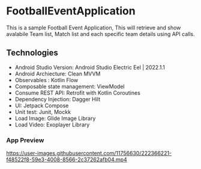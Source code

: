 # FootballEventApplication
This is a sample Football Event Application, This will retrieve and show avalabile Team list, Match list and each specific team details using API calls.

## Technologies

* Android Studio Version: Android Studio Electric Eel | 2022.1.1
* Android Archiecture: Clean MVVM
* Observables : Kotlin Flow
* Composable state management: ViewModel
* Consume REST API: Retrofit with Kotlin Coroutines
* Dependency Injection: Dagger Hilt
* UI: Jetpack Compose
* Unit test: Junit, Mockk
* Load Image: Glide Image Library
* Load Video: Exoplayer Library

### App Preview

https://user-images.githubusercontent.com/11756630/222366221-f48522f8-59e3-4008-8566-2c37262afb04.mp4


